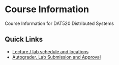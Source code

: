 # Course Information

Course Information for DAT520 Distributed Systems

## Quick Links

- [Lecture / lab schedule and locations](https://cloud.timeedit.net/uis/web/student_u/ri1Yc35Yy7574ZQ5g0QY65b1Zn46Q7g1h6nZ6005X780Q6y5kdl0scZyyQo.html)
- [Autograder, Lab Submission and Approval](lab-submission.md)
